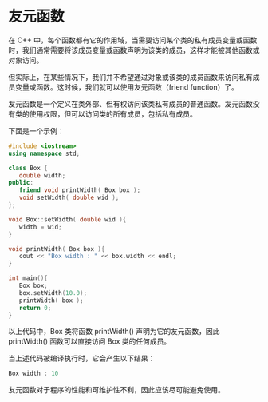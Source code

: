 # 友元函数
在 C++ 中，每个函数都有它的作用域，当需要访问某个类的私有成员变量或函数时，我们通常需要将该成员变量或函数声明为该类的成员，这样才能被其他函数或对象访问。

但实际上，在某些情况下，我们并不希望通过对象或该类的成员函数来访问私有成员变量或函数。这时候，我们就可以使用友元函数（friend function）了。

友元函数是一个定义在类外部、但有权访问该类私有成员的普通函数。友元函数没有类的使用权限，但可以访问类的所有成员，包括私有成员。

下面是一个示例：
```cpp
#include <iostream>
using namespace std;

class Box {
   double width;
public:
   friend void printWidth( Box box );
   void setWidth( double wid );
};

void Box::setWidth( double wid ){
   width = wid;
}

void printWidth( Box box ){
   cout << "Box width : " << box.width << endl;
}

int main(){
   Box box;
   box.setWidth(10.0);
   printWidth( box );
   return 0;
}
```

以上代码中，Box 类将函数 printWidth() 声明为它的友元函数，因此 printWidth() 函数可以直接访问 Box 类的任何成员。

当上述代码被编译执行时，它会产生以下结果：
```cpp
Box width : 10
```

友元函数对于程序的性能和可维护性不利，因此应该尽可能避免使用。